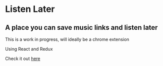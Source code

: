 # Listen Later
## A place you can save music links and listen later
This is a work in progress, will ideally be a chrome extension

Using React and Redux

Check it out [here](listen-later-project.herokuapp.com)